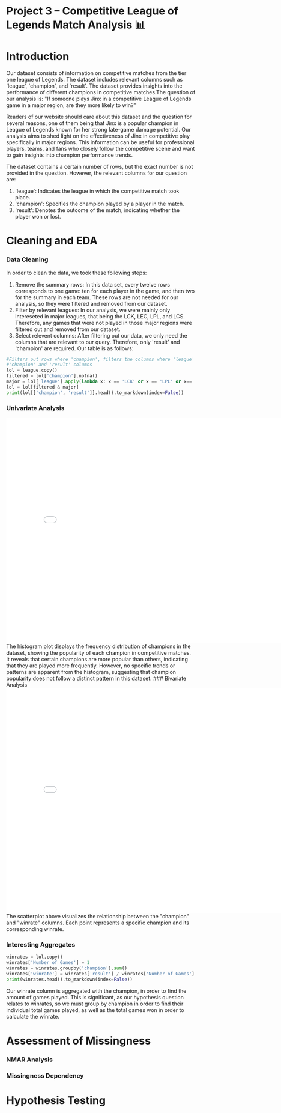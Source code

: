 # Project 3 – Competitive League of Legends Match Analysis 📊

# Introduction
Our dataset consists of information on competitive matches from the tier one league of Legends. The dataset includes relevant columns such as 'league', 'champion', and 'result'. The dataset provides insights into the performance of different champions in competitive matches.The question of our analysis is: "If someone plays Jinx in a competitive League of Legends game in a major region, are they more likely to win?"

Readers of our website should care about this dataset and the question for several reasons, one of them being that Jinx is a popular champion in League of Legends known for her strong late-game damage potential. Our analysis aims to shed light on the effectiveness of Jinx in competitive play specifically in major regions. This information can be useful for professional players, teams, and fans who closely follow the competitive scene and want to gain insights into champion performance trends.

The dataset contains a certain number of rows, but the exact number is not provided in the question. However, the relevant columns for our question are:
1. 'league': Indicates the league in which the competitive match took place.
2. 'champion': Specifies the champion played by a player in the match.
3. 'result': Denotes the outcome of the match, indicating whether the player won or lost.

# Cleaning and EDA
### Data Cleaning
In order to clean the data, we took these following steps: 
1. Remove the summary rows: In this data set, every twelve rows corresponds to one game: ten for each player in the game, and then two for the summary in each team. These rows are not needed for our analysis, so they were filtered and removed from our dataset. 
2. Filter by relevant leagues: In our analysis, we were mainly only intereseted in major leagues, that being the LCK, LEC, LPL, and LCS. Therefore, any games that were not played in those major regions were filtered out and removed from our dataset. 
3. Select relevent columns: After filtering out our data, we only need the columns that are relevant to our query. Therefore, only 'result' and 'champion' are required. 
Our table is as follows: 
```python
#Filters out rows where 'champion', filters the columns where 'league' is a major league, and looks only at the 
#'champion' and 'result' columns
lol = league.copy()
filtered = lol['champion'].notna()
major = lol['league'].apply(lambda x: x == 'LCK' or x == 'LPL' or x== 'LCS' or x == 'LEC')
lol = lol[filtered & major]
print(lol[['champion', 'result']].head().to_markdown(index=False))
```
### Univariate Analysis
<iframe src="assets/univariate.html" width=800 height=600 frameBorder=0></iframe>
The histogram plot displays the frequency distribution of champions in the dataset, showing the popularity of each champion in competitive matches. It reveals that certain champions are more popular than others, indicating that they are played more frequently. However, no specific trends or patterns are apparent from the histogram, suggesting that champion popularity does not follow a distinct pattern in this dataset.
### Bivariate Analysis
<iframe src="assets/bivariate.html" width=800 height=600 frameBorder=0></iframe>
The scatterplot above visualizes the relationship between the "champion" and "winrate" columns. Each point represents a specific champion and its corresponding winrate.

### Interesting Aggregates

```python
winrates = lol.copy() 
winrates['Number of Games'] = 1 
winrates = winrates.groupby('champion').sum() 
winrates['winrate'] = winrates['result'] / winrates['Number of Games'] 
print(winrates.head().to_markdown(index=False))
```
Our winrate column is aggregated with the champion, in order to find the amount of games played. This is significant, as our hypothesis question relates to winrates, so we must group by champion in order to find their individual total games played, as well as the total games won in order to calculate the winrate. 

# Assessment of Missingness
### NMAR Analysis
### Missingness Dependency 

# Hypothesis Testing 
